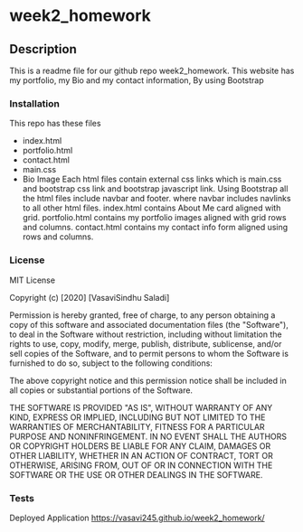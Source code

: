 # week2_homework
## Description
This is a readme file for our github repo week2_homework.
This website has my portfolio, my Bio and my contact information, By using Bootstrap
### Installation
 This repo has these files
 * index.html
 * portfolio.html
 * contact.html
 * main.css
 * Bio Image
 Each html files contain external css links which is main.css and bootstrap css link and bootstrap javascript link.
 Using Bootstrap all the html files include navbar and footer. where navbar includes navlinks to all other html files.
 index.html contains About Me card aligned with grid.
 portfolio.html contains my portfolio images aligned with grid rows and columns.
 contact.html contains my contact info form aligned using rows and columns.
 ### License
 MIT License

Copyright (c) [2020] [VasaviSindhu Saladi]

Permission is hereby granted, free of charge, to any person obtaining a copy
of this software and associated documentation files (the "Software"), to deal
in the Software without restriction, including without limitation the rights
to use, copy, modify, merge, publish, distribute, sublicense, and/or sell
copies of the Software, and to permit persons to whom the Software is
furnished to do so, subject to the following conditions:

The above copyright notice and this permission notice shall be included in all
copies or substantial portions of the Software.

THE SOFTWARE IS PROVIDED "AS IS", WITHOUT WARRANTY OF ANY KIND, EXPRESS OR
IMPLIED, INCLUDING BUT NOT LIMITED TO THE WARRANTIES OF MERCHANTABILITY,
FITNESS FOR A PARTICULAR PURPOSE AND NONINFRINGEMENT. IN NO EVENT SHALL THE
AUTHORS OR COPYRIGHT HOLDERS BE LIABLE FOR ANY CLAIM, DAMAGES OR OTHER
LIABILITY, WHETHER IN AN ACTION OF CONTRACT, TORT OR OTHERWISE, ARISING FROM,
OUT OF OR IN CONNECTION WITH THE SOFTWARE OR THE USE OR OTHER DEALINGS IN THE
SOFTWARE.
### Tests
Deployed Application https://vasavi245.github.io/week2_homework/


 

 

